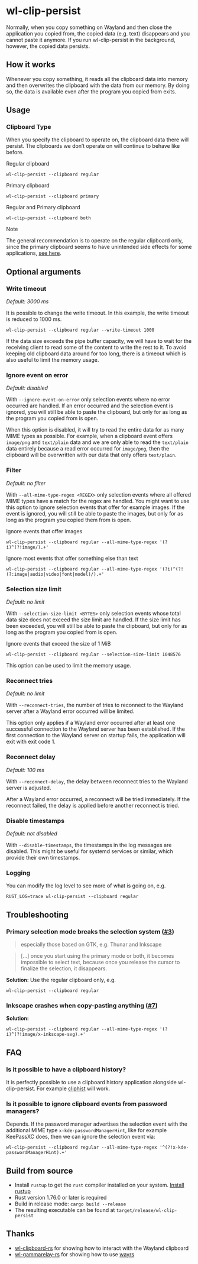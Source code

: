 # wl-clip-persist
Normally, when you copy something on Wayland and then close the application you copied from, the copied data (e.g. text) disappears and you cannot paste it anymore. If you run wl-clip-persist in the background, however, the copied data persists.

## How it works
Whenever you copy something, it reads all the clipboard data into memory and then overwrites the clipboard with the data from our memory.
By doing so, the data is available even after the program you copied from exits.

## Usage
### Clipboard Type
When you specify the clipboard to operate on, the clipboard data there will persist.
The clipboards we don’t operate on will continue to behave like before.

Regular clipboard
```
wl-clip-persist --clipboard regular
```

Primary clipboard
```
wl-clip-persist --clipboard primary
```

Regular and Primary clipboard
```
wl-clip-persist --clipboard both
```

> [!NOTE]
> The general recommendation is to operate on the regular clipboard only,
since the primary clipboard seems to have unintended side effects for some applications,
[see here](#primary-selection-mode-breaks-the-selection-system-3).

## Optional arguments
### Write timeout
*Default: 3000 ms*

It is possible to change the write timeout.
In this example, the write timeout is reduced to 1000 ms.
```
wl-clip-persist --clipboard regular --write-timeout 1000
```

If the data size exceeds the pipe buffer capacity, we will have to
wait for the receiving client to read some of the content to write the rest to it.
To avoid keeping old clipboard data around for too long, there is a timeout
which is also useful to limit the memory usage.

### Ignore event on error
*Default: disabled*

With `--ignore-event-on-error` only selection events where no error occurred are handled. If an error occurred and the selection event is ignored, you will still be able to paste the clipboard, but only for as long as the program you copied from is open.

When this option is disabled, it will try to read the entire data for as many MIME types as possible. For example, when a clipboard event offers `image/png` and `text/plain` data and we are only able to read the `text/plain` data entirely because a read error occurred for `image/png`, then the clipboard will be overwritten with our data that only offers `text/plain`.

### Filter
*Default: no filter*

With `--all-mime-type-regex <REGEX>` only selection events where all offered MIME types have a match for the regex are handled.
You might want to use this option to ignore selection events that offer for example images. If the event is ignored, you will still be able to paste the images, but only for as long as the program you copied them from is open.

Ignore events that offer images
```
wl-clip-persist --clipboard regular --all-mime-type-regex '(?i)^(?!image/).+'
```

Ignore most events that offer something else than text
```
wl-clip-persist --clipboard regular --all-mime-type-regex '(?i)^(?!(?:image|audio|video|font|model)/).+'
```

### Selection size limit
*Default: no limit*

With `--selection-size-limit <BYTES>` only selection events whose total data size does not exceed the size limit are handled. If the size limit has been exceeded, you will still be able to paste the clipboard, but only for as long as the program you copied from is open.

Ignore events that exceed the size of 1 MiB
```
wl-clip-persist --clipboard regular --selection-size-limit 1048576
```

This option can be used to limit the memory usage.

### Reconnect tries
*Default: no limit*

With `--reconnect-tries`, the number of tries to reconnect to the Wayland server after a Wayland error occurred will be limited.

This option only applies if a Wayland error occurred after at least one successful connection to the Wayland server has been established. If the first connection to the Wayland server on startup fails, the application will exit with exit code 1.

### Reconnect delay
*Default: 100 ms*

With `--reconnect-delay`, the delay between reconnect tries to the Wayland server is adjusted.

After a Wayland error occurred, a reconnect will be tried immediately. If the reconnect failed, the delay is applied before another reconnect is tried.

### Disable timestamps
*Default: not disabled*

With `--disable-timestamps`, the timestamps in the log messages are disabled.
This might be useful for systemd services or similar, which provide their own timestamps.

### Logging
You can modify the log level to see more of what is going on, e.g.
```
RUST_LOG=trace wl-clip-persist --clipboard regular
```

## Troubleshooting
### Primary selection mode breaks the selection system ([#3](https://github.com/Linus789/wl-clip-persist/issues/3))
> especially those based on GTK, e.g. Thunar and Inkscape

> [...] once you start using the primary mode or both, it becomes impossible to select text, because once you release the cursor to finalize the selection, it disappears.

**Solution:**
Use the regular clipboard only, e.g.
```
wl-clip-persist --clipboard regular
```

### Inkscape crashes when copy-pasting anything ([#7](https://github.com/Linus789/wl-clip-persist/issues/7))
**Solution:**
```
wl-clip-persist --clipboard regular --all-mime-type-regex '(?i)^(?!image/x-inkscape-svg).+'
```

## FAQ
### Is it possible to have a clipboard history?
It is perfectly possible to use a clipboard history application alongside wl-clip-persist.
For example [cliphist](https://github.com/sentriz/cliphist) will work.

### Is it possible to ignore clipboard events from password managers?
Depends. If the password manager advertises the selection event with the additional MIME type `x-kde-passwordManagerHint`,
like for example KeePassXC does, then we can ignore the selection event via:
```
wl-clip-persist --clipboard regular --all-mime-type-regex '^(?!x-kde-passwordManagerHint).+'
```

## Build from source
* Install `rustup` to get the `rust` compiler installed on your system. [Install rustup](https://www.rust-lang.org/en-US/install.html)
* Rust version 1.76.0 or later is required
* Build in release mode: `cargo build --release`
* The resulting executable can be found at `target/release/wl-clip-persist`

## Thanks
* [wl-clipboard-rs](https://github.com/YaLTeR/wl-clipboard-rs) for showing how to interact with the Wayland clipboard
* [wl-gammarelay-rs](https://github.com/MaxVerevkin/wl-gammarelay-rs) for showing how to use [wayrs](https://github.com/MaxVerevkin/wayrs)
